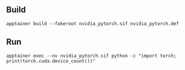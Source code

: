 ## Build

```shell
apptainer build --fakeroot nvidia_pytorch.sif nvidia_pytorch.def
```

## Run

```shell
apptainer exec --nv nvidia_pytorch.sif python -c "import torch; print(torch.cuda.device_count())"
```